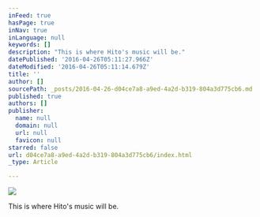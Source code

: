 ```yaml
---
inFeed: true
hasPage: true
inNav: true
inLanguage: null
keywords: []
description: "This is where Hito's music will be."
datePublished: '2016-04-26T05:11:27.966Z'
dateModified: '2016-04-26T05:11:14.679Z'
title: ''
author: []
sourcePath: _posts/2016-04-26-d04ce7a8-a9ed-4a2d-b319-804a3d775cb6.md
published: true
authors: []
publisher:
  name: null
  domain: null
  url: null
  favicon: null
starred: false
url: d04ce7a8-a9ed-4a2d-b319-804a3d775cb6/index.html
_type: Article

---
```

![](https://the-grid-user-content.s3-us-west-2.amazonaws.com/957e558e-e8c2-42a1-b4a7-c16d48568829.png)

This is where Hito's music will be.